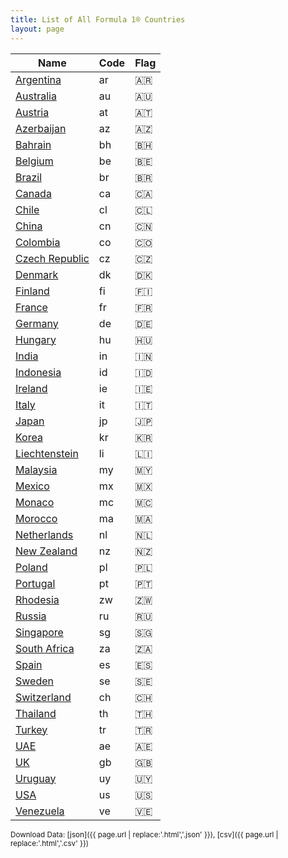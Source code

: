 ```yaml
---
title: List of All Formula 1® Countries
layout: page
---
```


| Name | Code | Flag |
|--|--|--|
| [Argentina](/f1/countries/argentina) | ar | 🇦🇷 |
| [Australia](/f1/countries/australia) | au | 🇦🇺 |
| [Austria](/f1/countries/austria) | at | 🇦🇹 |
| [Azerbaijan](/f1/countries/azerbaijan) | az | 🇦🇿 |
| [Bahrain](/f1/countries/bahrain) | bh | 🇧🇭 |
| [Belgium](/f1/countries/belgium) | be | 🇧🇪 |
| [Brazil](/f1/countries/brazil) | br | 🇧🇷 |
| [Canada](/f1/countries/canada) | ca | 🇨🇦 |
| [Chile](/f1/countries/chile) | cl | 🇨🇱 |
| [China](/f1/countries/china) | cn | 🇨🇳 |
| [Colombia](/f1/countries/colombia) | co | 🇨🇴 |
| [Czech Republic](/f1/countries/czech_republic) | cz | 🇨🇿 |
| [Denmark](/f1/countries/denmark) | dk | 🇩🇰 |
| [Finland](/f1/countries/finland) | fi | 🇫🇮 |
| [France](/f1/countries/france) | fr | 🇫🇷 |
| [Germany](/f1/countries/germany) | de | 🇩🇪 |
| [Hungary](/f1/countries/hungary) | hu | 🇭🇺 |
| [India](/f1/countries/india) | in | 🇮🇳 |
| [Indonesia](/f1/countries/indonesia) | id | 🇮🇩 |
| [Ireland](/f1/countries/ireland) | ie | 🇮🇪 |
| [Italy](/f1/countries/italy) | it | 🇮🇹 |
| [Japan](/f1/countries/japan) | jp | 🇯🇵 |
| [Korea](/f1/countries/korea) | kr | 🇰🇷 |
| [Liechtenstein](/f1/countries/liechtenstein) | li | 🇱🇮 |
| [Malaysia](/f1/countries/malaysia) | my | 🇲🇾 |
| [Mexico](/f1/countries/mexico) | mx | 🇲🇽 |
| [Monaco](/f1/countries/monaco) | mc | 🇲🇨 |
| [Morocco](/f1/countries/morocco) | ma | 🇲🇦 |
| [Netherlands](/f1/countries/netherlands) | nl | 🇳🇱 |
| [New Zealand](/f1/countries/new_zealand) | nz | 🇳🇿 |
| [Poland](/f1/countries/poland) | pl | 🇵🇱 |
| [Portugal](/f1/countries/portugal) | pt | 🇵🇹 |
| [Rhodesia](/f1/countries/rhodesia) | zw | 🇿🇼 |
| [Russia](/f1/countries/russia) | ru | 🇷🇺 |
| [Singapore](/f1/countries/singapore) | sg | 🇸🇬 |
| [South Africa](/f1/countries/south_africa) | za | 🇿🇦 |
| [Spain](/f1/countries/spain) | es | 🇪🇸 |
| [Sweden](/f1/countries/sweden) | se | 🇸🇪 |
| [Switzerland](/f1/countries/switzerland) | ch | 🇨🇭 |
| [Thailand](/f1/countries/thailand) | th | 🇹🇭 |
| [Turkey](/f1/countries/turkey) | tr | 🇹🇷 |
| [UAE](/f1/countries/uae) | ae | 🇦🇪 |
| [UK](/f1/countries/uk) | gb | 🇬🇧 |
| [Uruguay](/f1/countries/uruguay) | uy | 🇺🇾 |
| [USA](/f1/countries/usa) | us | 🇺🇸 |
| [Venezuela](/f1/countries/venezuela) | ve | 🇻🇪 |

<small>Download Data: [json]({{ page.url | replace:'.html','.json' }}), [csv]({{ page.url | replace:'.html','.csv' }})</small>
